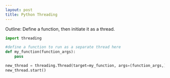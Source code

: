```yaml
---
layout: post
title: Python Threading 
---
```


Outline: Define a function, then initiate it as a thread.

```python
import threading 

#define a function to run as a separate thread here
def my_function(function_args):
	pass

new_thread = threading.Thread(target=my_function, args=(function_args,), daemon=True)
new_thread.start()

```
